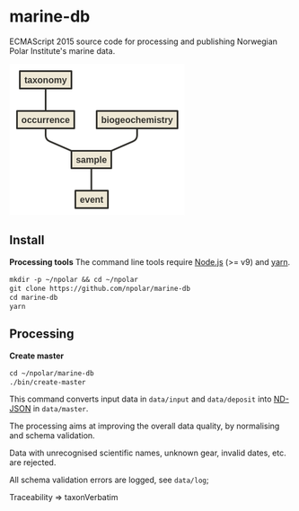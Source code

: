 # marine-db
ECMAScript 2015 source code for processing and publishing Norwegian Polar Institute's marine data.

![Marine database collections](data/marine-db-collections.png)

## Install

**Processing tools**
The command line tools require <a href="https://nodejs.org/en/">Node.js</a> (>= v9) and <a href="https://yarnpkg.com/lang/en/">yarn</a>.

```
mkdir -p ~/npolar && cd ~/npolar
git clone https://github.com/npolar/marine-db
cd marine-db
yarn
```

## Processing
**Create master**
```
cd ~/npolar/marine-db
./bin/create-master
```
This command converts input data in `data/input` and `data/deposit` into [ND-JSON](http://ndjson.org/) in `data/master`.

The processing aims at improving the overall data quality, by normalising and schema validation.

Data with unrecognised scientific names, unknown gear, invalid dates, etc. are rejected.

All schema validation errors are logged, see `data/log`;

Traceability => taxonVerbatim
